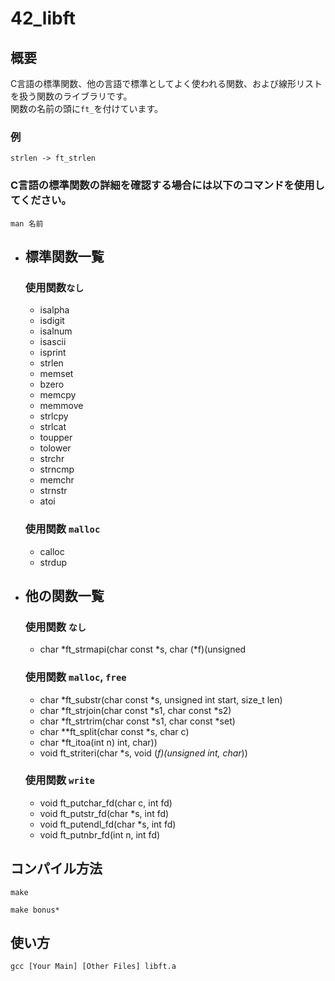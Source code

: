 # 42_libft

## **概要**  
C言語の標準関数、他の言語で標準としてよく使われる関数、および線形リストを扱う関数のライブラリです。  
関数の名前の頭に`ft_`を付けています。
### 例
```
strlen -> ft_strlen
```
### C言語の標準関数の詳細を確認する場合には以下のコマンドを使用してください。
```
man 名前
```
- ## 標準関数一覧
	### 使用関数`なし`
	- isalpha
	- isdigit
	- isalnum
	- isascii
	- isprint
	- strlen
	- memset
	- bzero
	- memcpy
	- memmove
	- strlcpy
	- strlcat
	- toupper
	- tolower
	- strchr
	- strncmp
	- memchr
	- strnstr
	- atoi
	### 使用関数 `malloc`
	- calloc
	- strdup
- ## 他の関数一覧
	### 使用関数 `なし`
	- char \*ft_strmapi(char const \*s, char (\*f)(unsigned
	### 使用関数 `malloc`, `free`
	- char *ft_substr(char const *s, unsigned int start,
	size_t len)
	- char *ft_strjoin(char const *s1, char const *s2)
	- char *ft_strtrim(char const *s1, char const *set)
	- char **ft_split(char const *s, char c)
	- char *ft_itoa(int n)
	int, char))
	- void ft_striteri(char *s, void (*f)(unsigned int,
	char*))
	### 使用関数 `write`
	- void ft_putchar_fd(char c, int fd)
	- void ft_putstr_fd(char *s, int fd)
	- void ft_putendl_fd(char *s, int fd)
	- void ft_putnbr_fd(int n, int fd)
## **コンパイル方法**
```
make
```
```
make bonus*
```
## **使い方**
```
gcc [Your Main] [Other Files] libft.a
```
